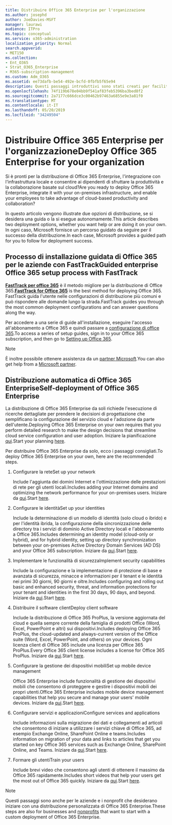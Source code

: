 ```yaml
---
title: Distribuire Office 365 Enterprise per l'organizzazione
ms.author: josephd
author: JoeDavies-MSFT
manager: laurawi
audience: ITPro
ms.topic: conceptual
ms.service: o365-administration
localization_priority: Normal
search.appverid:
- MET150
ms.collection:
- Ent_O365
- Strat_O365_Enterprise
- M365-subscription-management
ms.custom: Adm_O365
ms.assetid: ee73dafb-be54-492e-bcfd-0fbfb5f65e94
description: Questi passaggi introduttivi sono stati creati per facilitare la configurazione della rete, creare identità, distribuire Office 365 ProPlus, eseguire la migrazione dei dati e aiutare gli utenti dell'organizzazione a iniziare a usare Office 365.
ms.openlocfilehash: 74f119b678e04bb9f541af83feb5396ba3bed8f2
ms.sourcegitcommit: 2a7177c666dce3c00462b97463a6855e9e3a81f0
ms.translationtype: MT
ms.contentlocale: it-IT
ms.lasthandoff: 05/20/2019
ms.locfileid: "34249504"
---
```

# <a name="deploy-office-365-enterprise-for-your-organization"></a><span data-ttu-id="f3408-103">Distribuire Office 365 Enterprise per l'organizzazione</span><span class="sxs-lookup"><span data-stu-id="f3408-103">Deploy Office 365 Enterprise for your organization</span></span>

<span data-ttu-id="f3408-104">Si è pronti per la distribuzione di Office 365 Enterprise, l'integrazione con l'infrastruttura locale e consentire ai dipendenti di sfruttare la produttività e la collaborazione basate sul cloud?</span><span class="sxs-lookup"><span data-stu-id="f3408-104">Are you ready to deploy Office 365 Enterprise, integrate it with your on-premises infrastructure, and enable your employees to take advantage of cloud-based productivity and collaboration?</span></span>

<span data-ttu-id="f3408-105">In questo articolo vengono illustrate due opzioni di distribuzione, se si desidera una guida o la si esegue autonomamente.</span><span class="sxs-lookup"><span data-stu-id="f3408-105">This article describes two deployment options, whether you want help or are doing it on your own.</span></span> <span data-ttu-id="f3408-106">In ogni caso, Microsoft fornisce un percorso guidato da seguire per il successo della distribuzione.</span><span class="sxs-lookup"><span data-stu-id="f3408-106">In each case, Microsoft provides a guided path for you to follow for deployment success.</span></span>

## <a name="guided-enterprise-office-365-setup-process-with-fasttrack"></a><span data-ttu-id="f3408-107">Processo di installazione guidata di Office 365 per le aziende con FastTrack</span><span class="sxs-lookup"><span data-stu-id="f3408-107">Guided enterprise Office 365 setup process with FastTrack</span></span>

<span data-ttu-id="f3408-108">**[FastTrack per office 365](https://docs.microsoft.com/fasttrack/O365-fasttrack-benefit-for-office-365)** è il metodo migliore per la distribuzione di Office 365.</span><span class="sxs-lookup"><span data-stu-id="f3408-108">**[FastTrack for Office 365](https://docs.microsoft.com/fasttrack/O365-fasttrack-benefit-for-office-365)** is the best method for deploying Office 365.</span></span> <span data-ttu-id="f3408-109">FastTrack guida l'utente nelle configurazioni di distribuzione più comuni e può rispondere alle domande lungo la strada.</span><span class="sxs-lookup"><span data-stu-id="f3408-109">FastTrack guides you through the most common deployment configurations and can answer questions along the way.</span></span> 

<span data-ttu-id="f3408-110">Per accedere a una serie di guide all'installazione, eseguire l'accesso all'abbonamento a Office 365 e quindi passare a [configurazione di office 365](https://aka.ms/o365fasttrack).</span><span class="sxs-lookup"><span data-stu-id="f3408-110">To access a series of setup guides, sign in to your Office 365 subscription, and then go to [Setting up Office 365](https://aka.ms/o365fasttrack).</span></span>

>[!Note]
><span data-ttu-id="f3408-111">È inoltre possibile ottenere assistenza da un [partner Microsoft](https://www.microsoft.com/solution-providers/home).</span><span class="sxs-lookup"><span data-stu-id="f3408-111">You can also get help from a [Microsoft partner](https://www.microsoft.com/solution-providers/home).</span></span>
>

## <a name="self-deployment-of-office-365-enterprise"></a><span data-ttu-id="f3408-112">Distribuzione automatica di Office 365 Enterprise</span><span class="sxs-lookup"><span data-stu-id="f3408-112">Self-deployment of Office 365 Enterprise</span></span>

<span data-ttu-id="f3408-113">La distribuzione di Office 365 Enterprise da soli richiede l'esecuzione di ricerche dettagliate per prendere le decisioni di progettazione che semplificano la configurazione del servizio cloud e l'adozione da parte dell'utente.</span><span class="sxs-lookup"><span data-stu-id="f3408-113">Deploying Office 365 Enterprise on your own requires that you perform detailed research to make the design decisions that streamline cloud service configuration and user adoption.</span></span> <span data-ttu-id="f3408-114">Iniziare la pianificazione [qui](get-your-organization-ready-for-office-365.md).</span><span class="sxs-lookup"><span data-stu-id="f3408-114">Start your planning [here](get-your-organization-ready-for-office-365.md).</span></span>

<span data-ttu-id="f3408-115">Per distribuire Office 365 Enterprise da solo, ecco i passaggi consigliati.</span><span class="sxs-lookup"><span data-stu-id="f3408-115">To deploy Office 365 Enterprise on your own, here are the recommended steps.</span></span>

1. <span data-ttu-id="f3408-116">Configurare la rete</span><span class="sxs-lookup"><span data-stu-id="f3408-116">Set up your network</span></span>

   <span data-ttu-id="f3408-117">Include l'aggiunta dei domini Internet e l'ottimizzazione delle prestazioni di rete per gli utenti locali.</span><span class="sxs-lookup"><span data-stu-id="f3408-117">Includes adding your Internet domains and optimizing the network performance for your on-premises users.</span></span> <span data-ttu-id="f3408-118">Iniziare da [qui](set-up-network-for-office-365.md).</span><span class="sxs-lookup"><span data-stu-id="f3408-118">Start [here](set-up-network-for-office-365.md).</span></span>
 
2. <span data-ttu-id="f3408-119">Configurare le identità</span><span class="sxs-lookup"><span data-stu-id="f3408-119">Set up your identities</span></span>

   <span data-ttu-id="f3408-120">Include la determinazione di un modello di identità (solo cloud o ibrido) e per l'identità ibrida, la configurazione della sincronizzazione delle directory tra i servizi di dominio Active Directory locali e l'abbonamento a Office 365.</span><span class="sxs-lookup"><span data-stu-id="f3408-120">Includes determining an identity model (cloud-only or hybrid), and for hybrid identity, setting up directory synchronization between your on-premises Active Directory Domain Services (AD DS) and your Office 365 subscription.</span></span> <span data-ttu-id="f3408-121">Iniziare da [qui](protect-your-global-administrator-accounts.md).</span><span class="sxs-lookup"><span data-stu-id="f3408-121">Start [here](protect-your-global-administrator-accounts.md).</span></span>

3. <span data-ttu-id="f3408-122">Implementare le funzionalità di sicurezza</span><span class="sxs-lookup"><span data-stu-id="f3408-122">Implement security capabilities</span></span>

   <span data-ttu-id="f3408-123">Include la configurazione e la implementazione di protezione di base e avanzata di sicurezza, minacce e informazioni per il tenant e le identità nei primi 30 giorni, 90 giorni e oltre.</span><span class="sxs-lookup"><span data-stu-id="f3408-123">Includes configuring and rolling out basic and enhanced security, threat, and information protections for your tenant and identities in the first 30 days, 90 days, and beyond.</span></span> <span data-ttu-id="f3408-124">Iniziare da [qui](https://docs.microsoft.com/office365/securitycompliance/security-roadmap).</span><span class="sxs-lookup"><span data-stu-id="f3408-124">Start [here](https://docs.microsoft.com/office365/securitycompliance/security-roadmap).</span></span>
 
4. <span data-ttu-id="f3408-125">Distribuire il software client</span><span class="sxs-lookup"><span data-stu-id="f3408-125">Deploy client software</span></span>

   <span data-ttu-id="f3408-126">Include la distribuzione di Office 365 ProPlus, la versione aggiornata del cloud e quella sempre corrente della famiglia di prodotti Office (Word, Excel, PowerPoint e altri) sui dispositivi.</span><span class="sxs-lookup"><span data-stu-id="f3408-126">Includes deploying Office 365 ProPlus, the cloud-updated and always-current version of the Office suite (Word, Excel, PowerPoint, and others) on your devices.</span></span> <span data-ttu-id="f3408-127">Ogni licenza client di Office 365 include una licenza per Office 365 ProPlus.</span><span class="sxs-lookup"><span data-stu-id="f3408-127">Every Office 365 client license includes a license for Office 365 ProPlus.</span></span> <span data-ttu-id="f3408-128">Iniziare da [qui](https://docs.microsoft.com/DeployOffice/deployment-guide-for-office-365-proplus).</span><span class="sxs-lookup"><span data-stu-id="f3408-128">Start [here](https://docs.microsoft.com/DeployOffice/deployment-guide-for-office-365-proplus).</span></span>
 
5. <span data-ttu-id="f3408-129">Configurare la gestione dei dispositivi mobili</span><span class="sxs-lookup"><span data-stu-id="f3408-129">Set up mobile device management</span></span>

   <span data-ttu-id="f3408-130">Office 365 Enterprise include funzionalità di gestione dei dispositivi mobili che consentono di proteggere e gestire i dispositivi mobili dei propri utenti.</span><span class="sxs-lookup"><span data-stu-id="f3408-130">Office 365 Enterprise includes mobile device management capabilities that help you secure and manage your users' mobile devices.</span></span> <span data-ttu-id="f3408-131">Iniziare da [qui](https://support.office.com/article/set-up-mobile-device-management-mdm-in-office-365-dd892318-bc44-4eb1-af00-9db5430be3cd).</span><span class="sxs-lookup"><span data-stu-id="f3408-131">Start [here](https://support.office.com/article/set-up-mobile-device-management-mdm-in-office-365-dd892318-bc44-4eb1-af00-9db5430be3cd).</span></span>
 
6. <span data-ttu-id="f3408-132">Configurare servizi e applicazioni</span><span class="sxs-lookup"><span data-stu-id="f3408-132">Configure services and applications</span></span>

   <span data-ttu-id="f3408-133">Include informazioni sulla migrazione dei dati e collegamenti ad articoli che consentono di iniziare a utilizzare i servizi chiave di Office 365, ad esempio Exchange Online, SharePoint Online e teams.</span><span class="sxs-lookup"><span data-stu-id="f3408-133">Includes information on migration of your data and links to articles that get you started on key Office 365 services such as Exchange Online, SharePoint Online, and Teams.</span></span> <span data-ttu-id="f3408-134">Iniziare da [qui](configure-services-and-applications.md).</span><span class="sxs-lookup"><span data-stu-id="f3408-134">Start [here](configure-services-and-applications.md).</span></span>
 
7. <span data-ttu-id="f3408-135">Formare gli utenti</span><span class="sxs-lookup"><span data-stu-id="f3408-135">Train your users</span></span>

   <span data-ttu-id="f3408-136">Include brevi video che consentono agli utenti di ottenere il massimo da Office 365 rapidamente.</span><span class="sxs-lookup"><span data-stu-id="f3408-136">Includes short videos that help your users get the most out of Office 365 quickly.</span></span> <span data-ttu-id="f3408-137">Iniziare da [qui](https://docs.microsoft.com/office365/admin/admin-overview/get-started-with-office-365#training-resources-for-your-users).</span><span class="sxs-lookup"><span data-stu-id="f3408-137">Start [here](https://docs.microsoft.com/office365/admin/admin-overview/get-started-with-office-365#training-resources-for-your-users).</span></span>
 

>[!Note]
><span data-ttu-id="f3408-138">Questi passaggi sono anche per le aziende [](https://go.microsoft.com/fwlink/?LinkId=627221) e i nonprofit che desiderano iniziare con una distribuzione personalizzata di Office 365 Enterprise.</span><span class="sxs-lookup"><span data-stu-id="f3408-138">These steps are also for businesses and [nonprofits](https://go.microsoft.com/fwlink/?LinkId=627221) that want to start with a custom deployment of Office 365 Enterprise.</span></span> 
>
